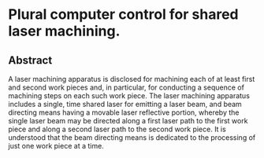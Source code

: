 # Plural computer control for shared laser machining.

## Abstract
A laser machining apparatus is disclosed for machining each of at least first and second work pieces and, in particular, for conducting a sequence of machining steps on each such work piece. The laser machining apparatus includes a single, time shared laser for emitting a laser beam, and beam directing means having a movable laser reflective portion, whereby the single laser beam may be directed along a first laser path to the first work piece and along a second laser path to the second work piece. It is understood that the beam directing means is dedicated to the processing of just one work piece at a time.
